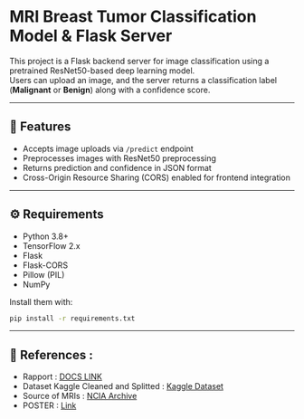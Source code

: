 # MRI Breast Tumor Classification Model & Flask Server

This project is a Flask backend server for image classification using a pretrained ResNet50-based deep learning model.  
Users can upload an image, and the server returns a classification label (**Malignant** or **Benign**) along with a confidence score.

---

## 🧠 Features

- Accepts image uploads via `/predict` endpoint  
- Preprocesses images with ResNet50 preprocessing  
- Returns prediction and confidence in JSON format  
- Cross-Origin Resource Sharing (CORS) enabled for frontend integration

---

## ⚙️ Requirements

- Python 3.8+  
- TensorFlow 2.x  
- Flask  
- Flask-CORS  
- Pillow (PIL)  
- NumPy

Install them with:

```bash
pip install -r requirements.txt
```
---
## 🔗 References :
- Rapport : [DOCS LINK](https://docs.google.com/document/d/1VJ2c6Lnl3aVIP2K-Pmrbv-oRDVnuVawr4y-h80OQOD8/edit?usp=sharing)<br>
- Dataset Kaggle Cleaned and Splitted : [Kaggle Dataset](https://www.kaggle.com/datasets/abenjelloun/breast-mri-tumor-classification-dataset)<br>
- Source of MRIs : [NCIA Archive](https://www.cancerimagingarchive.net/collection/breast-diagnosis/)<br>
- POSTER : [Link](https://drive.google.com/file/d/1GdiZW4k8mSQh02fT45M4cyL5zduULjYS/view?usp=sharing)




